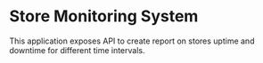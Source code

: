 # Store Monitoring System

This application exposes API to create report on stores uptime and downtime for different time intervals.